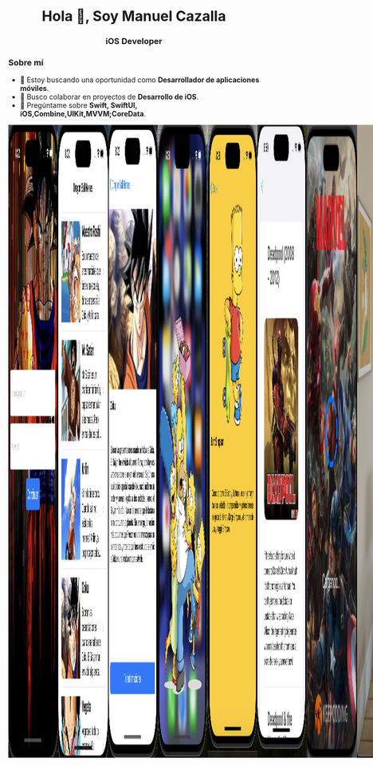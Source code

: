 <h1 align="center">Hola 👋, Soy Manuel Cazalla</h1>
<h3 align="center">iOS Developer</h3>

### Sobre mí
- 🔭 Estoy buscando una oportunidad como **Desarrollador de aplicaciones móviles**.
- 👯 Busco colaborar en proyectos de **Desarrollo de iOS**.
- 💬 Pregúntame sobre **Swift, SwiftUI, iOS,Combine,UIKit,MVVM;CoreData**.





<div style="display: flex;">
  <img src="https://github.com/ManuelCAZALLA/ManuelCAZALLA/raw/main/Captura%20de%20pantalla%202023-10-12%20a%20las%208.22.38.png"" alt="Imagen 1" style="width: 100px; height: auto;">
  <img src="https://github.com/ManuelCAZALLA/ManuelCAZALLA/blob/main/Captura%20de%20pantalla%202023-10-12%20a%20las%208.23.26.png" alt="Imagen 2" style="width: 100px; height: auto;">
  <img src="https://github.com/ManuelCAZALLA/ManuelCAZALLA/blob/main/Captura%20de%20pantalla%202023-10-12%20a%20las%208.23.45.png" alt="Imagen 3" style="width: 100px; height: auto;">
  <img src="https://github.com/ManuelCAZALLA/ManuelCAZALLA/blob/main/Captura%20de%20pantalla%202023-10-12%20a%20las%208.28.30.png" alt="Imagen 4" style="width: 100px; height: auto;">
  <img src="https://github.com/ManuelCAZALLA/ManuelCAZALLA/blob/main/Captura%20de%20pantalla%202023-10-12%20a%20las%208.28.54.png" alt="Imagen 5" style="width: 100px; height: auto;">
   <img src="https://github.com/ManuelCAZALLA/ManuelCAZALLA/blob/main/imagen6.png" alt="Imagen 6" style="width: 100px; height: auto;">
<img src="https://github.com/ManuelCAZALLA/ManuelCAZALLA/blob/main/Imagen7.png" alt="Imagen 7" style="width: 100px; height: auto;">
<img src="https://github.com/ManuelCAZALLA/ManuelCAZALLA/blob/main/VisionPro.png" alt="Vision Pro" style="width: 300px; height: auto;">
  <img src=<img src="https://github.com/ManuelCAZALLA/ManuelCAZALLA/blob/main/Imagen7.png" alt="MB!" style="width: 100px; height: auto;">
<div style="display: flex;">

 
# Habilidades Técnicas:


Desarrollo de aplicaciones nativas para iOS utilizando Swift, UIKit y SwiftUI.
Experiencia en la implementación de patrones de diseño como MVVM y MVC.
Persistencia de datos con Coredata, Swiftdata, UserDefault y Keychain.
Programación reactiva con Combine y RXSwift

## Herramientas y Entornos:

Dominio de Xcode como entorno de desarrollo integrado (IDE).
Control de versiones con Git, GitHub y GitFlow.
Conocimiento de Github Action y Fastlane para automatización de tareas.
Organización de tareas y trello y Jira 

# Frameworks y Librerías:

Uso  de Core Data y SwiftData para la gestión de datos en aplicaciones iOS.
Uso de Keychain para guardar los datos sensibles del usuario.
Integración de MapKit para la implementación de mapas y ubicación.
Programación reactiva con Combine y RXSwift.
Async Await para que la navegación sea mas fluida y el código mas legible y fácil de mantener.
Implementación de animaciones complejas con Core Animation.

## Pruebas y Calidad del Código:

Desarrollo de pruebas unitarias con XCTest para garantizar la robustez del código.
Experiencia en la implementación de pruebas de interfaz de usuario para garantizar una experiencia fluida para el usuario final.

# Gestión de Dependencias:

Uso efectivo de gestores de dependencias como CocoaPods y Swift Package Manager.
Integración y gestión de bibliotecas externas para mejorar la eficiencia del desarrollo.

## Diseño de Interfaces de Usuario:

Creación de interfaces atractivas y funcionales utilizando UIKit y SwiftUI.

## 📚 **Certificaciones en Desarrollo de iOS y Programación Móvil**

- [Bootcamp Desarrollo de Apps Móviles Fullstack](https://github.com/ManuelCAZALLA/ManuelCAZALLA/blob/main/Captura%20de%20pantalla%202024-06-27%20a%20las%2018.19.16.png) - KeepCoding®
- [Aprende a Programar desde Cero - Full Stack Junior Bootcamp](https://github.com/ManuelCAZALLA/ManuelCAZALLA/blob/main/Diploma_Cero.pdf) - KeepCoding®
- [Curso de Desarrollo Apps iOS con Swift](https://github.com/ManuelCAZALLA/ManuelCAZALLA/blob/main/Cero.pdf) - KeepCoding®
- [Curso de Git, Github y SourceTree](https://github.com/ManuelCAZALLA/ManuelCAZALLA/blob/main/Github.pdf) - KeepCoding®
- [Desarrollo de Apps para iOS con Storyboards](https://github.com/ManuelCAZALLA/ManuelCAZALLA/blob/main/iOS_Avanzado.pdf) - KeepCoding®
- [Curso de Despliegue iOS y Android](https://github.com/ManuelCAZALLA/ManuelCAZALLA/blob/main/Despliegue.pdf) - KeepCoding®
- [Curso de Firebase](https://github.com/ManuelCAZALLA/ManuelCAZALLA/blob/main/Firebase.pdf) - KeepCoding®
- [Curso de Fundamentos Android](https://github.com/ManuelCAZALLA/ManuelCAZALLA/blob/main/Kotlin.pdf) - KeepCoding®
- [Curso de Git](https://github.com/ManuelCAZALLA/ManuelCAZALLA/blob/main/Git.pdf) - KeepCoding®
- [Lenguaje Kotlin](https://github.com/ManuelCAZALLA/ManuelCAZALLA/blob/main/Kotlin.pdf) - KeepCoding®
- [Lenguaje Swift](https://github.com/ManuelCAZALLA/ManuelCAZALLA/blob/main/Swift.pdf) - KeepCoding®
- [Mobile 101](https://github.com/ManuelCAZALLA/ManuelCAZALLA/blob/main/Cero.pdf) - KeepCoding®
- [Modelo de Datos e Introducción a SQL](https://github.com/ManuelCAZALLA/ManuelCAZALLA/blob/main/SQL.pdf) - KeepCoding®
- [Patrones de Diseño](https://github.com/ManuelCAZALLA/ManuelCAZALLA/blob/main/Patrones.pdf) - KeepCoding®
- [Programación Orientada a Objetos](https://github.com/ManuelCAZALLA/ManuelCAZALLA/blob/main/POO.pdf) - KeepCoding®
- [Server Side Swift](https://github.com/ManuelCAZALLA/ManuelCAZALLA/blob/main/Server_Side.pdf) - KeepCoding®
- [UX Móvil & Diseño UI](https://github.com/ManuelCAZALLA/ManuelCAZALLA/blob/main/UX%3AUI.pdf) - KeepCoding®
- [iOS Avanzado](https://github.com/ManuelCAZALLA/ManuelCAZALLA/blob/main/iOS_Avanzado.pdf) - KeepCoding®
- [iOS Superpoderes](https://github.com/ManuelCAZALLA/ManuelCAZALLA/blob/main/Superpoderes.pdf) - KeepCoding®



## 📄 Descargar Currículum  

[![Descargar CV](https://img.shields.io/badge/📄%20Descargar%20Currículum-blue?style=for-the-badge&logo=adobeacrobatreader)](https://github.com/ManuelCAZALLA/ManuelCAZALLA/raw/main/Curriculum%20Manuel%20Cazalla(Desarrollador%20iOS).pdf)







### Conéctate conmigo:
- LinkedIn: [Manuel Cazalla](https://linkedin.com/in/manuel-cazalla-colmenero-965bb110a)
- Facebook: [Manuel Cazalla](https://www.facebook.com/manuel.cazallacolmenero)
- Correo electrónico: [manuelcm23@hotmail.com](mailto:manuelcm23@hotmail.com)
- Teléfono: 622077578







